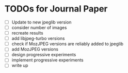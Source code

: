 # TODOs for Journal Paper

- [ ] Update to new jpeglib version
- [ ] consider number of images
- [ ] recreate results
- [ ] add libjpeg-turbo versions
- [ ] check if MozJPEG versions are reliably added to jpeglib
- [ ] add MozJPEG versions
- [ ] design progressive experiments
- [ ] implement progressive experiments
- [ ] write up
